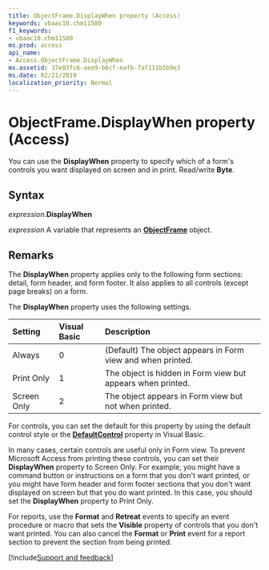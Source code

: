 ```yaml
---
title: ObjectFrame.DisplayWhen property (Access)
keywords: vbaac10.chm11580
f1_keywords:
- vbaac10.chm11580
ms.prod: access
api_name:
- Access.ObjectFrame.DisplayWhen
ms.assetid: 37e03fc6-aee9-b6cf-eafb-7af111b5b9e3
ms.date: 02/21/2019
localization_priority: Normal
---
```



# ObjectFrame.DisplayWhen property (Access)

You can use the **DisplayWhen** property to specify which of a form's controls you want displayed on screen and in print. Read/write **Byte**.


## Syntax

_expression_.**DisplayWhen**

_expression_ A variable that represents an **[ObjectFrame](Access.ObjectFrame.md)** object.


## Remarks

The **DisplayWhen** property applies only to the following form sections: detail, form header, and form footer. It also applies to all controls (except page breaks) on a form.

The **DisplayWhen** property uses the following settings.

|Setting|Visual Basic|Description|
|:-----|:-----|:-----|
|Always|0|(Default) The object appears in Form view and when printed.|
|Print Only|1|The object is hidden in Form view but appears when printed.|
|Screen Only|2|The object appears in Form view but not when printed.|

For controls, you can set the default for this property by using the default control style or the **[DefaultControl](access.form.defaultcontrol.md)** property in Visual Basic.

In many cases, certain controls are useful only in Form view. To prevent Microsoft Access from printing these controls, you can set their **DisplayWhen** property to Screen Only. For example, you might have a command button or instructions on a form that you don't want printed, or you might have form header and form footer sections that you don't want displayed on screen but that you do want printed. In this case, you should set the **DisplayWhen** property to Print Only.

For reports, use the **Format** and **Retreat** events to specify an event procedure or macro that sets the **Visible** property of controls that you don't want printed. You can also cancel the **Format** or **Print** event for a report section to prevent the section from being printed.


[!include[Support and feedback](~/includes/feedback-boilerplate.md)]